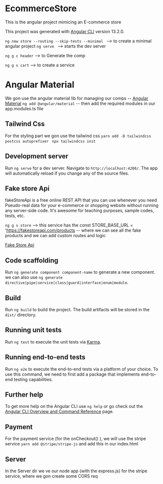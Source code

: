 # EcommerceStore

This is the angular project mimicing an E-commerce store 

This project was generated with [Angular CLI](https://github.com/angular/angular-cli) version 13.2.0.

```ng new store --routing --skip-tests --minimal ``` --> to create a minimal angular project 
```ng serve ``` --> starts the dev server

```ng g c header``` --> to Generate the comp

```ng g s cart``` --> to create a service

# Angular Material 

We gon use the angular material lib for managing our comps -- [Angular Material](https://material.angula.io)
```ng add @angular/material``` -- then add the required modules in our app.modules.ts file

## Tailwind Css 

For the styling part we gon use the tailwind css ```yarn add -D tailwindcss postcss autoprefixer ```
```npx tailwindcss init```

## Development server

Run `ng serve` for a dev server. Navigate to `http://localhost:4200/`. The app will automatically reload if you change any of the source files.

## Fake store Api

fakeStoreApi is a free online REST API that you can use whenever you need Pseudo-real data for your e-commerce or shopping website without running any server-side code. It's awesome for teaching purposes, sample codes, tests, etc.

```ng g s store``` --> this service has the const STORE_BASE_URL = 'https://fakestoreapi.com/products -- where we can see all the fake products and we can add custom routes and logic

[Fake Store Api](https://fakestoreapi.com/)

## Code scaffolding

Run `ng generate component component-name` to generate a new component. we can also use `ng generate directive|pipe|service|class|guard|interface|enum|module`.

## Build

Run `ng build` to build the project. The build artifacts will be stored in the `dist/` directory.

## Running unit tests

Run `ng test` to execute the unit tests via [Karma](https://karma-runner.github.io).

## Running end-to-end tests

Run `ng e2e` to execute the end-to-end tests via a platform of your choice. To use this command, we need to first add a package that implements end-to-end testing capabilities.

## Further help

To get more help on the Angular CLI use `ng help` or go check out the [Angular CLI Overview and Command Reference](https://angular.io/cli) page.

## Payment 

For the payment service (for the onCheckout() ), we will use the stripe service 
```yarn add @stripe/stripe-js``` and add this in our index.html <scripts/>

## Server

In the Server dir we ve our node app (with the express.js) for the stripe service, where we gon create some CORS req